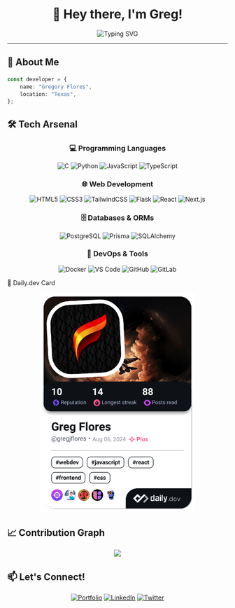 <div align="center">
  
# 👋 Hey there, I'm Greg!

<img src="https://readme-typing-svg.herokuapp.com?font=Fira+Code&size=22&duration=3000&pause=10000&color=6366F1&center=true&vCenter=true&width=600&lines=Full+Stack+Engineer+%F0%9F%92%BB" alt="Typing SVG" />

</div>

---

## 🎯 About Me

```typescript
const developer = {
    name: "Gregory Flores",
    location: "Texas",
};
```

## 🛠️ Tech Arsenal

<div align="center">

### 💻 Programming Languages
![C](https://img.shields.io/badge/-C-A8B9CC?style=for-the-badge&logo=c&logoColor=black)
![Python](https://img.shields.io/badge/-Python-3776AB?style=for-the-badge&logo=python&logoColor=white)
![JavaScript](https://img.shields.io/badge/-JavaScript-F7DF1E?style=for-the-badge&logo=javascript&logoColor=black)
![TypeScript](https://img.shields.io/badge/-TypeScript-3178C6?style=for-the-badge&logo=typescript&logoColor=white)

### 🌐 Web Development
![HTML5](https://img.shields.io/badge/-HTML5-E34F26?style=for-the-badge&logo=html5&logoColor=white)
![CSS3](https://img.shields.io/badge/-CSS3-1572B6?style=for-the-badge&logo=css3&logoColor=white)
![TailwindCSS](https://img.shields.io/badge/-TailwindCSS-38B2AC?style=for-the-badge&logo=tailwind-css&logoColor=white)
![Flask](https://img.shields.io/badge/-Flask-000000?style=for-the-badge&logo=flask&logoColor=white)
![React](https://img.shields.io/badge/-React-61DAFB?style=for-the-badge&logo=react&logoColor=black)
![Next.js](https://img.shields.io/badge/-Next.js-000000?style=for-the-badge&logo=next.js&logoColor=white)

### 🗄️ Databases & ORMs
![PostgreSQL](https://img.shields.io/badge/-PostgreSQL-336791?style=for-the-badge&logo=postgresql&logoColor=white)
![Prisma](https://img.shields.io/badge/-Prisma-2D3748?style=for-the-badge&logo=prisma&logoColor=white)
![SQLAlchemy](https://img.shields.io/badge/-SQLAlchemy-D71F00?style=for-the-badge&logo=sqlalchemy&logoColor=white)

### 🔧 DevOps & Tools
![Docker](https://img.shields.io/badge/-Docker-2496ED?style=for-the-badge&logo=docker&logoColor=white)
![VS Code](https://img.shields.io/badge/-VS%20Code-007ACC?style=for-the-badge&logo=visual-studio-code&logoColor=white)
![GitHub](https://img.shields.io/badge/-GitHub-181717?style=for-the-badge&logo=github&logoColor=white)
![GitLab](https://img.shields.io/badge/-GitLab-FC6D26?style=for-the-badge&logo=gitlab&logoColor=white)

</div>

📰 Daily.dev Card
<div align="center">
<a href="https://app.daily.dev/francescociulla"><img src="./devcard.png" width="356" alt="Greg's Dev Card"/></a>
</div>

## 📈 Contribution Graph

<div align="center">
  <img src="https://github-readme-activity-graph.vercel.app/graph?username=GregJFlores&theme=tokyo-night&hide_border=true&area=true" />
</div>

## 📫 Let's Connect!

<div align="center">

[![Portfolio](https://img.shields.io/badge/-Portfolio-FF5722?style=for-the-badge&logo=google-chrome&logoColor=white)](https://gregjflores.com)
[![LinkedIn](https://img.shields.io/badge/-LinkedIn-0077B5?style=for-the-badge&logo=linkedin&logoColor=white)](https://linkedin.com/in/gregjflores)
[![Twitter](https://img.shields.io/badge/-Twitter-1DA1F2?style=for-the-badge&logo=twitter&logoColor=white)](https://twitter.com/gregjflores)

</div>

